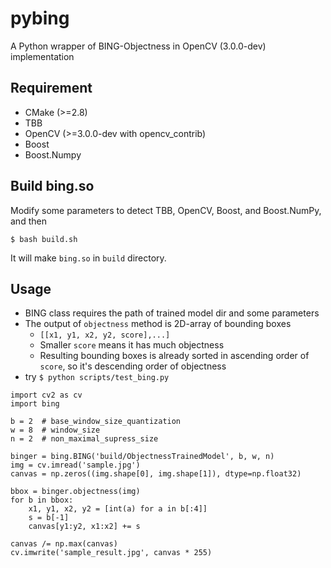 # pybing

A Python wrapper of BING-Objectness in OpenCV (3.0.0-dev) implementation

## Requirement

- CMake (>=2.8)
- TBB
- OpenCV (>=3.0.0-dev with opencv_contrib)
- Boost
- Boost.Numpy

## Build bing.so

Modify some parameters to detect TBB, OpenCV, Boost, and Boost.NumPy, and then


    $ bash build.sh


It will make `bing.so` in `build` directory.

## Usage

- BING class requires the path of trained model dir and some parameters
- The output of `objectness` method is 2D-array of bounding boxes
  - `[[x1, y1, x2, y2, score],...]`
  - Smaller `score` means it has much objectness
  - Resulting bounding boxes is already sorted in ascending order of `score`, so it's descending order of objectness
- try `$ python scripts/test_bing.py`

```
import cv2 as cv
import bing

b = 2  # base_window_size_quantization
w = 8  # window_size
n = 2  # non_maximal_supress_size

binger = bing.BING('build/ObjectnessTrainedModel', b, w, n)
img = cv.imread('sample.jpg')
canvas = np.zeros((img.shape[0], img.shape[1]), dtype=np.float32)

bbox = binger.objectness(img)
for b in bbox:
    x1, y1, x2, y2 = [int(a) for a in b[:4]]
    s = b[-1]
    canvas[y1:y2, x1:x2] += s

canvas /= np.max(canvas)
cv.imwrite('sample_result.jpg', canvas * 255)
```
